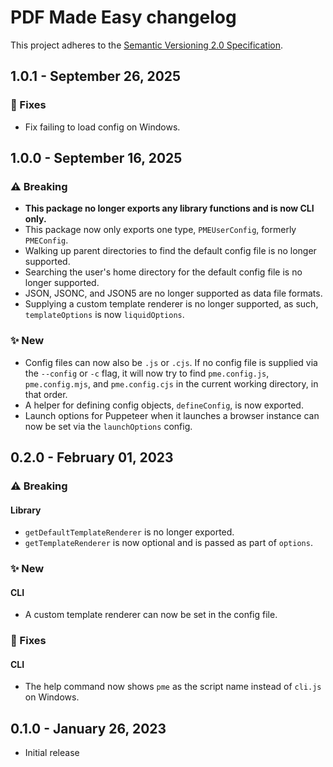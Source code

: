 # PDF Made Easy changelog

This project adheres to the
[Semantic Versioning 2.0 Specification](https://semver.org).

## 1.0.1 - September 26, 2025

### 🔧 Fixes

- Fix failing to load config on Windows.

## 1.0.0 - September 16, 2025

### ⚠️ Breaking

- **This package no longer exports any library functions and is now CLI only.**
- This package now only exports one type, `PMEUserConfig`, formerly `PMEConfig`.
- Walking up parent directories to find the default config file is no longer
  supported.
- Searching the user's home directory for the default config file is no longer
  supported.
- JSON, JSONC, and JSON5 are no longer supported as data file formats.
- Supplying a custom template renderer is no longer supported, as such,
  `templateOptions` is now `liquidOptions`.

### ✨ New

- Config files can now also be `.js` or `.cjs`. If no config file is supplied
  via the `--config` or `-c` flag, it will now try to find `pme.config.js`,
  `pme.config.mjs`, and `pme.config.cjs` in the current working directory, in
  that order.
- A helper for defining config objects, `defineConfig`, is now exported.
- Launch options for Puppeteer when it launches a browser instance can now be
  set via the `launchOptions` config.

## 0.2.0 - February 01, 2023

### ⚠️ Breaking

#### Library

- `getDefaultTemplateRenderer` is no longer exported.
- `getTemplateRenderer` is now optional and is passed as part of `options`.

### ✨ New

#### CLI

- A custom template renderer can now be set in the config file.

### 🔧 Fixes

#### CLI

- The help command now shows `pme` as the script name instead of `cli.js` on
  Windows.

## 0.1.0 - January 26, 2023

- Initial release
